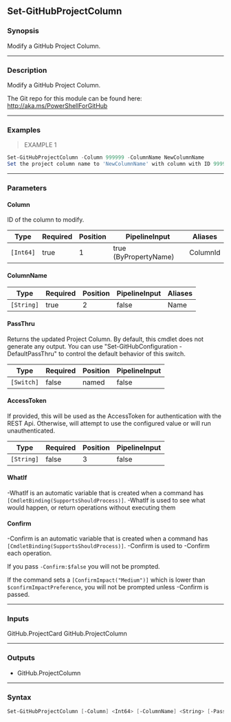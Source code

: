 Set-GitHubProjectColumn
-----------------------

### Synopsis
Modify a GitHub Project Column.

---

### Description

Modify a GitHub Project Column.

The Git repo for this module can be found here: http://aka.ms/PowerShellForGitHub

---

### Examples
> EXAMPLE 1

```PowerShell
Set-GitHubProjectColumn -Column 999999 -ColumnName NewColumnName
Set the project column name to 'NewColumnName' with column with ID 999999.
```

---

### Parameters
#### **Column**
ID of the column to modify.

|Type     |Required|Position|PipelineInput        |Aliases |
|---------|--------|--------|---------------------|--------|
|`[Int64]`|true    |1       |true (ByPropertyName)|ColumnId|

#### **ColumnName**

|Type      |Required|Position|PipelineInput|Aliases|
|----------|--------|--------|-------------|-------|
|`[String]`|true    |2       |false        |Name   |

#### **PassThru**
Returns the updated Project Column.  By default, this cmdlet does not generate any output.
You can use "Set-GitHubConfiguration -DefaultPassThru" to control the default behavior
of this switch.

|Type      |Required|Position|PipelineInput|
|----------|--------|--------|-------------|
|`[Switch]`|false   |named   |false        |

#### **AccessToken**
If provided, this will be used as the AccessToken for authentication with the
REST Api.  Otherwise, will attempt to use the configured value or will run unauthenticated.

|Type      |Required|Position|PipelineInput|
|----------|--------|--------|-------------|
|`[String]`|false   |3       |false        |

#### **WhatIf**
-WhatIf is an automatic variable that is created when a command has ```[CmdletBinding(SupportsShouldProcess)]```.
-WhatIf is used to see what would happen, or return operations without executing them
#### **Confirm**
-Confirm is an automatic variable that is created when a command has ```[CmdletBinding(SupportsShouldProcess)]```.
-Confirm is used to -Confirm each operation.

If you pass ```-Confirm:$false``` you will not be prompted.

If the command sets a ```[ConfirmImpact("Medium")]``` which is lower than ```$confirmImpactPreference```, you will not be prompted unless -Confirm is passed.

---

### Inputs
GitHub.ProjectCard
GitHub.ProjectColumn

---

### Outputs
* GitHub.ProjectColumn

---

### Syntax
```PowerShell
Set-GitHubProjectColumn [-Column] <Int64> [-ColumnName] <String> [-PassThru] [[-AccessToken] <String>] [-WhatIf] [-Confirm] [<CommonParameters>]
```
